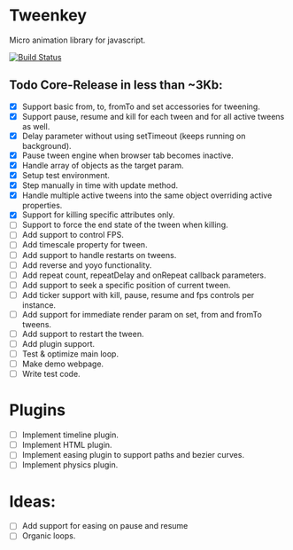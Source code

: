 # Tweenkey
Micro animation library for javascript.

[![Build Status](https://travis-ci.org/radixzz/Tweenkey.svg?branch=master)](https://travis-ci.org/radixzz/Tweenkey)

## Todo Core-Release in less than ~3Kb:
- [x] Support basic from, to, fromTo and set accessories for tweening.
- [x] Support pause, resume and kill for each tween and for all active tweens as well.
- [x] Delay parameter without using setTimeout (keeps running on background).
- [x] Pause tween engine when browser tab becomes inactive.
- [x] Handle array of objects as the target param.
- [x] Setup test environment.
- [x] Step manually in time with update method.
- [x] Handle multiple active tweens into the same object overriding active properties.
- [x] Support for killing specific attributes only.
- [ ] Support to force the end state of the tween when killing.
- [ ] Add support to control FPS.
- [ ] Add timescale property for tween.
- [ ] Add support to handle restarts on tweens.
- [ ] Add reverse and yoyo functionality.
- [ ] Add repeat count, repeatDelay and onRepeat callback parameters.
- [ ] Add support to seek a specific position of current tween.
- [ ] Add ticker support with kill, pause, resume and fps controls per instance.
- [ ] Add support for immediate render param on set, from and fromTo tweens.
- [ ] Add support to restart the tween.
- [ ] Add plugin support.
- [ ] Test & optimize main loop.
- [ ] Make demo webpage.
- [ ] Write test code.

# Plugins
- [ ] Implement timeline plugin.
- [ ] Implement HTML plugin.
- [ ] Implement easing plugin to support paths and bezier curves.
- [ ] Implement physics plugin.

# Ideas:
- [ ] Add support for easing on pause and resume
- [ ] Organic loops.
